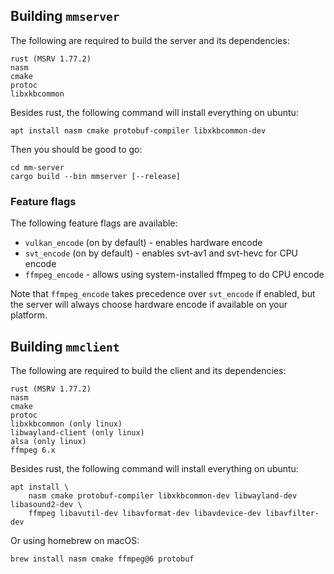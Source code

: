## Building `mmserver`

The following are required to build the server and its dependencies:

```
rust (MSRV 1.77.2)
nasm
cmake
protoc
libxkbcommon
```

Besides rust, the following command will install everything on ubuntu:

```
apt install nasm cmake protobuf-compiler libxkbcommon-dev
```

Then you should be good to go:

```
cd mm-server
cargo build --bin mmserver [--release]
```

### Feature flags

The following feature flags are available:

 - `vulkan_encode` (on by default) - enables hardware encode
 - `svt_encode` (on by default) - enables svt-av1 and svt-hevc for CPU encode
 - `ffmpeg_encode` - allows using system-installed ffmpeg to do CPU encode

Note that `ffmpeg_encode` takes precedence over `svt_encode` if enabled, but the server will always choose hardware encode if available on your platform.

## Building `mmclient`

The following are required to build the client and its dependencies:

```
rust (MSRV 1.77.2)
nasm
cmake
protoc
libxkbcommon (only linux)
libwayland-client (only linux)
alsa (only linux)
ffmpeg 6.x
```

Besides rust, the following command will install everything on ubuntu:

```
apt install \
    nasm cmake protobuf-compiler libxkbcommon-dev libwayland-dev libasound2-dev \
    ffmpeg libavutil-dev libavformat-dev libavdevice-dev libavfilter-dev
```

Or using homebrew on macOS:

```
brew install nasm cmake ffmpeg@6 protobuf
```